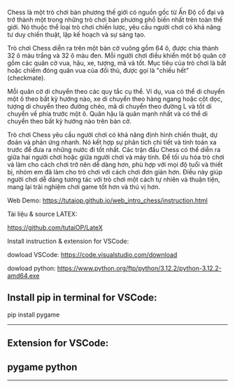 Chess là một trò chơi bàn phương thế giới có nguồn gốc từ Ấn Độ cổ đại và trở thành một trong những trò chơi bàn phương phổ biến nhất trên toàn thế giới. Nó thuộc thể loại trò chơi chiến lược, yêu cầu người chơi có khả năng tư duy chiến thuật, lập kế hoạch và sự sáng tạo.

Trò chơi Chess diễn ra trên một bàn cờ vuông gồm 64 ô, được chia thành 32 ô màu trắng và 32 ô màu đen. Mỗi người chơi điều khiển một bộ quân cờ gồm các quân cờ vua, hậu, xe, tượng, mã và tốt. Mục tiêu của trò chơi là bắt hoặc chiếm đóng quân vua của đối thủ, được gọi là "chiếu hết" (checkmate).

Mỗi quân cờ di chuyển theo các quy tắc cụ thể. Ví dụ, vua có thể di chuyển một ô theo bất kỳ hướng nào, xe di chuyển theo hàng ngang hoặc cột dọc, tượng di chuyển theo đường chéo, mã di chuyển theo đường L và tốt di chuyển về phía trước một ô. Quân hậu là quân mạnh nhất và có thể di chuyển theo bất kỳ hướng nào trên bàn cờ.

Trò chơi Chess yêu cầu người chơi có khả năng định hình chiến thuật, dự đoán và phản ứng nhanh. Nó kết hợp sự phân tích chi tiết và tính toán xa trước để đưa ra những nước đi tốt nhất. Các trận đấu Chess có thể diễn ra giữa hai người chơi hoặc giữa người chơi và máy tính.
Để tối ưu hóa trò chơi và làm cho cách chơi trở nên dễ dàng hơn, phù hợp với mọi độ tuổi và thiết bị, nhóm em đã làm cho trò chơi với cách chơi đơn giản hơn. Điều này giúp người chơi dễ dàng tương tác với trò chơi một cách tự nhiên và thuận tiện, mang lại trải nghiệm chơi game tốt hơn và thú vị hơn.

Web Demo: https://tutaiop.github.io/web_intro_chess/instruction.html

Tài liệu & source LATEX: 

https://github.com/tutaiOP/LateX

Install instruction & extension for VSCode:

dowload VSCode: https://code.visualstudio.com/download

dowload python: https://www.python.org/ftp/python/3.12.2/python-3.12.2-amd64.exe

Install pip in terminal for VSCode:
--------------------
pip install pygame

--------------------
Extension for VSCode:
--------------------
pygame
python
---------------------

*********************************************************************************************************
